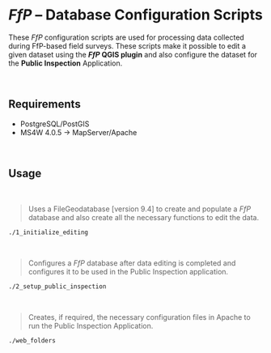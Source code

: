 # _FfP_ &ndash; Database Configuration Scripts

These _FfP_ configuration scripts are used for processing data collected during FfP-based field surveys. These scripts make it possible  to edit a given dataset using the **_FfP_ QGIS plugin** and also configure the dataset for the **Public Inspection** Application.

&nbsp;

## Requirements

* PostgreSQL/PostGIS
* MS4W 4.0.5 &rarr; MapServer/Apache

&nbsp;

## Usage

&nbsp;

> Uses a FileGeodatabase [version 9.4] to create and populate a _FfP_ database and also create all the necessary functions to edit the data.

```
./1_initialize_editing
```

&nbsp;

> Configures a _FfP_ database after data editing is completed and configures it to be used in the Public Inspection application.

```
./2_setup_public_inspection
```
&nbsp;

> Creates, if required, the necessary configuration files in Apache to run the Public Inspection Application.

```
./web_folders
```
